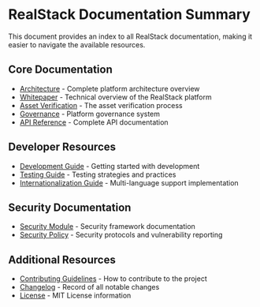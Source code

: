 # RealStack Documentation Summary

This document provides an index to all RealStack documentation, making it easier to navigate the available resources.

## Core Documentation

* [Architecture](./architecture.md) - Complete platform architecture overview
* [Whitepaper](./whitepaper.md) - Technical overview of the RealStack platform
* [Asset Verification](./asset_verification.md) - The asset verification process
* [Governance](./governance.md) - Platform governance system
* [API Reference](./api_reference.md) - Complete API documentation

## Developer Resources

* [Development Guide](./development.md) - Getting started with development
* [Testing Guide](./testing_guide.md) - Testing strategies and practices
* [Internationalization Guide](./i18n_guide.md) - Multi-language support implementation

## Security Documentation

* [Security Module](../../enhancements/security/src/README.md) - Security framework documentation
* [Security Policy](../../SECURITY.md) - Security protocols and vulnerability reporting

## Additional Resources

* [Contributing Guidelines](../../CONTRIBUTING.md) - How to contribute to the project
* [Changelog](../../CHANGELOG.md) - Record of all notable changes
* [License](../../LICENSE) - MIT License information 